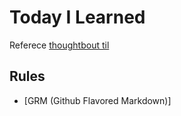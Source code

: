 # Today I Learned

Referece [thoughtbout til](https://github.com/thoughbot/til)

## Rules
- [GRM (Github Flavored Markdown)]